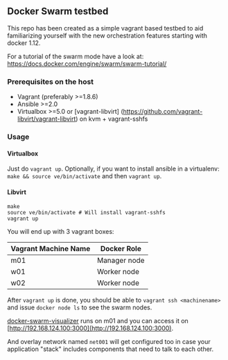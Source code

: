 ## Docker Swarm testbed

This repo has been created as a simple vagrant based testbed to aid familiarizing yourself with the new orchestration features starting with docker 1.12.

For a tutorial of the swarm mode have a look at: https://docs.docker.com/engine/swarm/swarm-tutorial/

### Prerequisites **on the host**

- Vagrant (preferably >=1.8.6)
- Ansible >=2.0
- Virtualbox >=5.0
  or
  [vagrant-libvirt] (https://github.com/vagrant-libvirt/vagrant-libvirt) on kvm + vagrant-sshfs

### Usage

#### Virtualbox

Just do `vagrant up`.
Optionally, if you want to install ansible in a virtualenv: `make && source ve/bin/activate` and then `vagrant up`.

#### Libvirt

```shell
make
source ve/bin/activate # Will install vagrant-sshfs
vagrant up
```

You will end up with 3 vagrant boxes:

| Vagrant Machine Name | Docker Role |
| ----- | ---- |
| m01 | Manager node |
| w01 | Worker node |
| w02 | Worker node |

After `vagrant up` is done, you should be able to `vagrant ssh <machinename>` and issue `docker node ls` to see the swarm nodes.

[docker-swarm-visualizer](https://github.com/DovAmir/docker-swarm-visualizer) runs on m01 and you can access it on [http://192.168.124.100:3000](http://192.168.124.100:3000).

And overlay network named `net001` will get configured too in case your application "stack" includes components that need to talk to each other.
